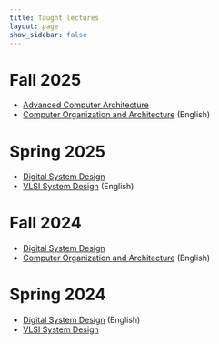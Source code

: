 ```yaml
---
title: Taught lectures
layout: page
show_sidebar: false
---
```


# Fall 2025
- <a href="https://github.com/relacslab/my_documents/blob/main/syllabus-aca.pdf" target="_blank">Advanced Computer Architecture</a> 
- <a href="https://github.com/relacslab/my_documents/blob/main/syllabus-coa.pdf" target="_blank">Computer Organization and Architecture</a> (English)

# Spring 2025
- <a href="https://github.com/relacslab/my_documents/blob/main/syllabus-dsd.pdf" target="_blank">Digital System Design</a> 
- <a href="https://github.com/relacslab/my_documents/blob/main/syllabus-vlsi.pdf" target="_blank">VLSI System Design</a> (English)

# Fall 2024
- <a href="https://github.com/relacslab/my_documents/blob/main/syllabus-dsd.pdf" target="_blank">Digital System Design</a>
- <a href="https://github.com/relacslab/my_documents/blob/main/syllabus-coa.pdf" target="_blank">Computer Organization and Architecture</a> (English)

# Spring 2024
- <a href="https://github.com/relacslab/my_documents/blob/main/syllabus-dsd.pdf" target="_blank">Digital System Design</a> (English)
- <a href="https://github.com/relacslab/my_documents/blob/main/syllabus-vlsi.pdf" target="_blank">VLSI System Design</a>
